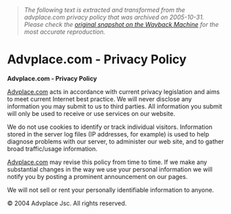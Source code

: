 > *The following text is extracted and transformed from the advplace.com privacy policy that was archived on 2005-10-31. Please check the [original snapshot on the Wayback Machine](https://web.archive.org/web/20051031143457id_/http%3A//www.advplace.com/privacy.html) for the most accurate reproduction.*

# Advplace.com - Privacy Policy

**Advplace.com - Privacy Policy**

[Advplace.com](https://web.archive.org/) acts in accordance with current privacy legislation and aims to meet current Internet best practice. We will never disclose any information you may submit to us to third parties. All information you submit will only be used to receive or use services on our website. 

We do not use cookies to identify or track individual visitors. Information stored in the server log files (IP addresses, for example) is used to help diagnose problems with our server, to administer our web site, and to gather broad traffic/usage information. 

[Advplace.com](https://web.archive.org/) may revise this policy from time to time. If we make any substantial changes in the way we use your personal information we will notify you by posting a prominent announcement on our pages. 

We will not sell or rent your personally identifiable information to anyone. 

© 2004 Advplace Jsc. All rights reserved. 
